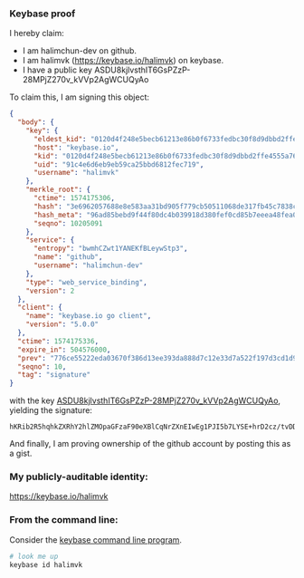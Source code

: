 ### Keybase proof

I hereby claim:

  * I am halimchun-dev on github.
  * I am halimvk (https://keybase.io/halimvk) on keybase.
  * I have a public key ASDU8kjlvsthIT6GsPZzP-28MPjZ270v_kVVp2AgWCUQyAo

To claim this, I am signing this object:

```json
{
  "body": {
    "key": {
      "eldest_kid": "0120d4f248e5becb61213e86b0f6733fedbc30f8d9dbbd2ffe4555a76020582510c80a",
      "host": "keybase.io",
      "kid": "0120d4f248e5becb61213e86b0f6733fedbc30f8d9dbbd2ffe4555a76020582510c80a",
      "uid": "91c4e6d6eb9eb59ca25bbd6812fec719",
      "username": "halimvk"
    },
    "merkle_root": {
      "ctime": 1574175306,
      "hash": "3e6962057688e8e583aa31bd905f779cb50511068de317fb45c7838cd3a52dfd7ae1d30f1619897582691e662182615c02c1a7fc562dc1b376f62cdff24b5de9",
      "hash_meta": "96ad85bebd9f44f80dc4b039918d380fef0cd85b7eeea48fea059eff067c5539",
      "seqno": 10205091
    },
    "service": {
      "entropy": "bwmhCZwt1YANEKfBLeywStp3",
      "name": "github",
      "username": "halimchun-dev"
    },
    "type": "web_service_binding",
    "version": 2
  },
  "client": {
    "name": "keybase.io go client",
    "version": "5.0.0"
  },
  "ctime": 1574175336,
  "expire_in": 504576000,
  "prev": "776ce55222eda03670f386d13ee393da888d7c12e33d7a522f197d3cd1d92cb4",
  "seqno": 10,
  "tag": "signature"
}
```

with the key [ASDU8kjlvsthIT6GsPZzP-28MPjZ270v_kVVp2AgWCUQyAo](https://keybase.io/halimvk), yielding the signature:

```
hKRib2R5hqhkZXRhY2hlZMOpaGFzaF90eXBlCqNrZXnEIwEg1PJI5b7LYSE+hrD2cz/tvDD42du9L/5FVadgIFglEMgKp3BheWxvYWTESpcCCsQgd2zlUiLtoDZw84bRPuOT2oiNfBLjPXpSLxl9PNHZLLTEIGUQZ1k/UGmFCsNGC6kgpoXOyMICGl+gNTEV/7HnVWH6AgHCo3NpZ8RAwZbY7XOtkH+SNBwqHp1bGWS8GGERyKJ1awhItQpfrd6PcuD7vs94t4qNuzQhB5tqGUnkg5PuiD9rSTfcJkQuA6hzaWdfdHlwZSCkaGFzaIKkdHlwZQildmFsdWXEIO5k9XoeFuB1Ogd8zR9SPv+DHrxRyGskMsKSVm/BF4R+o3RhZ80CAqd2ZXJzaW9uAQ==

```

And finally, I am proving ownership of the github account by posting this as a gist.

### My publicly-auditable identity:

https://keybase.io/halimvk

### From the command line:

Consider the [keybase command line program](https://keybase.io/download).

```bash
# look me up
keybase id halimvk
```
